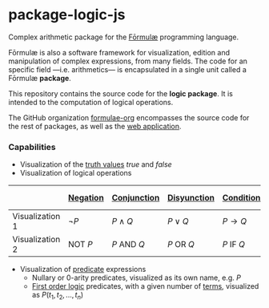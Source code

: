 # package-logic-js

Complex arithmetic package for the [Fōrmulæ](https://formulae.org) programming language.

Fōrmulæ is also a software framework for visualization, edition and manipulation of complex expressions, from many fields. The code for an specific field —i.e. arithmetics— is encapsulated in a single unit called a Fōrmulæ **package**.

This repository contains the source code for the **logic package**. It is intended to the computation of logical operations.

The GitHub organization [formulae-org](https://github.com/formulae-org) encompasses the source code for the rest of packages, as well as the [web application](https://github.com/formulae-org/formulae-js).

<!--
Take a look at this [tutorial](https://formulae.org/?script=tutorials/Complex) to know the capabilities of the Fōrmulæ arithmetic package.
-->

### Capabilities ###

* Visualization of the [truth values](https://en.wikipedia.org/wiki/Truth_value) *true* and *false*
* Visualization of logical operations

| | [Negation](https://en.wikipedia.org/wiki/Negation) | [Conjunction](https://en.wikipedia.org/wiki/Logical_conjunction) | [Disyunction](https://en.wikipedia.org/wiki/Logical_disjunction) | [Conditional](https://en.wikipedia.org/wiki/Material_conditional) | [Equivalence](https://en.wikipedia.org/wiki/Logical_biconditional) | [Exclusive disjunction](https://en.wikipedia.org/wiki/Exclusive_or) |
| ----- | ----- | ----- | ----- | ----- | ----- | ----- 
|  Visualization 1 | $\neg P$ | $P \land Q$ | $P \lor Q$ | $P \to Q$ | $P \leftrightarrow Q$ | $P \oplus Q$ |
|  Visualization 2 | $\text{NOT } P$ | $P \text{ AND } Q$ | $P \text{ OR } Q$ | $P \text{ IF } Q$ | $P \text{ IFF } Q$ | $P \text{ XOR } Q$ |

* Visualization of [predicate](https://en.wikipedia.org/wiki/Predicate_(mathematical_logic)) expressions
    * Nullary or 0-arity predicates, visualized as its own name, e.g. $P$
    * [First order logic](https://en.wikipedia.org/wiki/First-order_logic) predicates, with a given number of [terms](https://en.wikipedia.org/wiki/Term_(logic)), visualized as $P(t_1, t_2, ..., t_n)$
